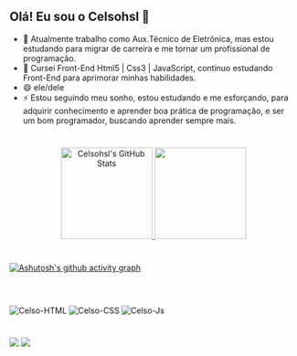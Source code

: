      
    

##  Olá! Eu sou o Celsohsl 👋


- 🔭 Atualmente trabalho como Aux.Técnico de Eletrônica, mas estou estudando para migrar de carreira e  me tornar um profissional de programação.
- 🌱 Cursei Front-End Html5 | Css3 | JavaScript, continuo estudando Front-End para aprimorar minhas habilidades.
- 😄 ele/dele
- ⚡ Estou seguindo meu sonho, estou estudando e me esforçando, para adquirir conhecimento e aprender boa prática de programação, e ser um bom programador, buscando aprender sempre mais.

#

<div align="center">
  <a href="https://github.com/Celsohsl"/>
  <img height="160em" alt="Celsohsl's GitHub Stats" src="https://awesome-github-stats.azurewebsites.net/user-stats/Celsohsl?cardType=github&theme=dracula&Text=8D973E&Title=F5F5F5&Border=FFFFFF&Ring=72C1FF" />   
  <img height="160em" src="https://github-readme-stats.vercel.app/api/top-langs/?username=Celsohsl&layout=compact&langs_count=7&theme=gotham"/>
</div>
     
#

[![Ashutosh's github activity graph](https://activity-graph.herokuapp.com/graph?username=Celsohsl&theme=gotham)](https://github.com/ashutosh00710/github-readme-activity-graph)

#
    
<div    
     style="display: inline_block"><br>
     <img align="center" alt="Celso-HTML" src="https://img.shields.io/badge/HTML5-E34F26?style=for-the-badge&logo=html5&logoColor=white">
     <img align="center" alt="Celso-CSS"  src="https://img.shields.io/badge/CSS3-1572B6?style=for-the-badge&logo=css3&logoColor=white">
     <img align="center" alt="Celso-Js" src="https://img.shields.io/badge/JavaScript-F7DF1E?style=for-the-badge&logo=javascript&logoColor=black">
</div>
     
#

<div>     
  <a href = "mailto:celsohsl@gmail.com"><img src="https://img.shields.io/badge/Gmail-D14836?style=for-the-badge&logo=gmail&logoColor=white"></a>
  <a href="https://www.linkedin.com/in/celso-henrique-da-silva-lacerda-front-end/" target="_blank"><img src="https://img.shields.io/badge/-LinkedIn-%230077B5?style=for-the-badge&logo=linkedin&logoColor=white" target="_blank"></a> 
</div>    

 

    

